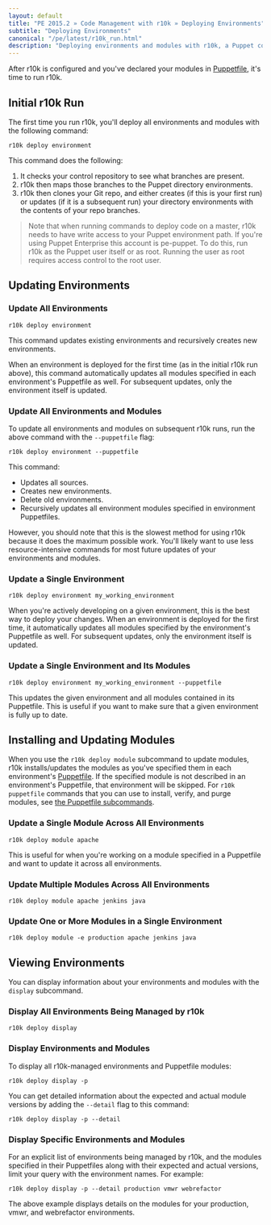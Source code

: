```yaml
---
layout: default
title: "PE 2015.2 » Code Management with r10k » Deploying Environments"
subtitle: "Deploying Environments"
canonical: "/pe/latest/r10k_run.html"
description: "Deploying environments and modules with r10k, a Puppet code management tool."
---
```


[environ_dir]: /puppet/latest/reference/environments_configuring.html
[config_answers]: ./r10k_config_answers.html
[config_console]: ./r10k_config_console.html
[puppetfile]: ./r10k_puppetfile.html
[run]: ./r10k_run.html
[install_prep]: ./r10k_install_prep.html
[puppetfile_run]: ./r10k_puppetfile.html#run-puppetfile-subcommands
[reference]: ./r10k_reference.html
[r10kindex]: ./r10k.md

After r10k is configured and you've declared your modules in [Puppetfile][puppetfile], it's time to run r10k.

## Initial r10k Run

The first time you run r10k, you'll deploy all environments and modules with the following command:

~~~
r10k deploy environment
~~~

This command does the following:

1. It checks your control repository to see what branches are present.
2. r10k then maps those branches to the Puppet directory environments.
3. r10k then clones your Git repo, and either creates (if this is your first run) or updates (if it is a subsequent run) your directory environments with the contents of your repo branches.

> Note that when running commands to deploy code on a master, r10k needs to have write access to your Puppet environment path. If you're using Puppet Enterprise this account is pe-puppet. To do this, run r10k as the Puppet user itself or as root. Running the user as root requires access control to the root user.

## Updating Environments

### Update All Environments

~~~
r10k deploy environment
~~~

This command updates existing environments and recursively creates new environments.

When an environment is deployed for the first time (as in the initial r10k run above), this command automatically updates all modules specified in each environment's Puppetfile as well. For subsequent updates, only the environment itself is updated.

### Update All Environments and Modules

To update all environments and modules on subsequent r10k runs, run the above command with the `--puppetfile` flag:

~~~
r10k deploy environment --puppetfile
~~~

This command:

* Updates all sources.
* Creates new environments.
* Delete old environments.
* Recursively updates all environment modules specified in environment Puppetfiles.

However, you should note that this is the slowest method for using r10k because it does the maximum possible work. You'll likely want to use less resource-intensive commands for most future updates of your environments and modules.

### Update a Single Environment

~~~
r10k deploy environment my_working_environment
~~~

When you're actively developing on a given environment, this is the best way to deploy your changes. When an environment is deployed for the first time, it automatically updates all modules specified by the environment's Puppetfile as well. For subsequent updates, only the environment itself is updated.

### Update a Single Environment and Its Modules

~~~
r10k deploy environment my_working_environment --puppetfile
~~~

This updates the given environment and all modules contained in its Puppetfile. This is useful if you want to make sure that a given environment is fully up to date.

## Installing and Updating Modules

When you use the `r10k deploy module` subcommand to update modules, r10k installs/updates the modules as you've specified them in each environment's [Puppetfile][puppetfile]. If the specified module is not described in an environment's Puppetfile, that environment will be skipped. For `r10k puppetfile` commands that you can use to install, verify, and purge modules, see [the Puppetfile subcommands][puppetfile_run].

### Update a Single Module Across All Environments

~~~
r10k deploy module apache
~~~

This is useful for when you're working on a module specified in a Puppetfile and want to update it across all environments.

### Update Multiple Modules Across All Environments

~~~
r10k deploy module apache jenkins java
~~~

### Update One or More Modules in a Single Environment

~~~
r10k deploy module -e production apache jenkins java
~~~

## Viewing Environments

You can display information about your environments and modules with the `display` subcommand.

### Display All Environments Being Managed by r10k

~~~
r10k deploy display
~~~

### Display Environments and Modules

To display all r10k-managed environments and Puppetfile modules:

~~~
r10k deploy display -p
~~~

You can get detailed information about the expected and actual module versions by adding the `--detail` flag to this command:

~~~
r10k deploy display -p --detail
~~~

### Display Specific Environments and Modules

For an explicit list of environments being managed by r10k, and the modules specified in their Puppetfiles along with their expected and actual versions, limit your query with the environment names. For example:

~~~
r10k deploy display -p --detail production vmwr webrefactor
~~~

The above example displays details on the modules for your production, vmwr, and webrefactor environments.

